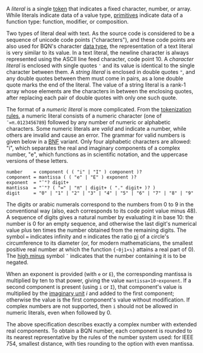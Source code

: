 A *literal* is a single [token](token.md) that indicates a fixed character, number, or array. While literals indicate data of a value type, [primitives](primitive.md) indicate data of a function type: function, modifier, or composition.

Two types of literal deal with text. As the source code is considered to be a sequence of unicode code points ("characters"), and these code points are also used for BQN's character [data type](types.md), the representation of a text literal is very similar to its value. In a text literal, the newline character is always represented using the ASCII line feed character, code point 10. A *character literal* is enclosed with single quotes `'` and its value is identical to the single character between them. A *string literal* is enclosed in double quotes `"`, and any double quotes between them must come in pairs, as a lone double quote marks the end of the literal. The value of a string literal is a rank-1 array whose elements are the characters in between the enclosing quotes, after replacing each pair of double quotes with only one such quote.

The format of a *numeric literal* is more complicated. From the [tokenization rules](token.md), a numeric literal consists of a numeric character (one of `¯∞π.0123456789`) followed by any number of numeric or alphabetic characters. Some numeric literals are *valid* and indicate a number, while others are invalid and cause an error. The grammar for valid numbers is given below in a [BNF](https://en.wikipedia.org/wiki/Backus%E2%80%93Naur_form) variant. Only four alphabetic characters are allowed: "i", which separates the real and imaginary components of a complex number, "e", which functions as in scientific notation, and the uppercase versions of these letters.

    number    = component ( ( "i" | "I" ) component )?
    component = mantissa ( ( "e" | "E" ) exponent )?
    exponent  = "¯"? digit+
    mantissa  = "¯"? ( "∞" | "π" | digit+ ( "." digit+ )? )
    digit     = "0" | "1" | "2" | "3" | "4" | "5" | "6" | "7" | "8" | "9"

The digits or arabic numerals correspond to the numbers from 0 to 9 in the conventional way (also, each corresponds to its code point value minus 48). A sequence of digits gives a natural number by evaluating it in base 10: the number is 0 for an empty sequence, and otherwise the last digit's numerical value plus ten times the number obtained from the remaining digits. The symbol `∞` indicates infinity and `π` indicates the ratio [pi](https://en.wikipedia.org/wiki/Pi_(mathematics)) of a circle's circumference to its diameter (or, for modern mathematicians, the smallest positive real number at which the function `{⋆0j1×𝕩}` attains a real part of 0). The [high minus](https://aplwiki.com/wiki/High_minus) symbol `¯` indicates that the number containing it is to be negated.

When an exponent is provided (with `e` or `E`), the corresponding mantissa is multiplied by ten to that power, giving the value `mantissa×10⋆exponent`. If a second component is present (using `i` or `I`), that component's value is multiplied by the [imaginary unit](https://en.wikipedia.org/wiki/Imaginary_unit) *i* and added to the first component; otherwise the value is the first component's value without modification. If complex numbers are not supported, then `i` should not be allowed in numeric literals, even when followed by 0.

The above specification describes exactly a complex number with extended real components. To obtain a BQN number, each component is rounded to its nearest representative by the rules of the number system used: for IEEE 754, smallest distance, with ties rounding to the option with even mantissa.
